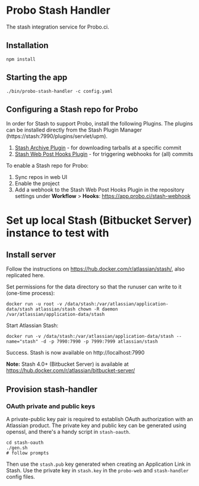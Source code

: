 # Probo Stash Handler

The stash integration service for Probo.ci.

## Installation

    npm install

## Starting the app

    ./bin/probo-stash-handler -c config.yaml


## Configuring a Stash repo for Probo

In order for Stash to support Probo, install the following Plugins. The plugins can be installed directly from the Stash Plugin Manager (https://stash:7990/plugins/servlet/upm).

1. [Stash Archive Plugin](https://marketplace.atlassian.com/plugins/com.atlassian.stash.plugin.stash-archive/versions#b131) - for downloading tarballs at a specific commit
1. [Stash Web Post Hooks Plugin](https://marketplace.atlassian.com/plugins/com.atlassian.stash.plugin.stash-web-post-receive-hooks-plugin/versions#b21) - for triggering webhooks for (all) commits

To enable a Stash repo for Probo:
1. Sync repos in web UI
1. Enable the project
1. Add a webhook to the Stash Web Post Hooks Plugin in the repository settings under **Workflow** > **Hooks**: https://app.probo.ci/stash-webhook


# Set up local Stash (Bitbucket Server) instance to test with

## Install server
Follow the instructions on https://hub.docker.com/r/atlassian/stash/, also replicated here.

Set permissions for the data directory so that the runuser can write to it (one-time process):

    docker run -u root -v /data/stash:/var/atlassian/application-data/stash atlassian/stash chown -R daemon  /var/atlassian/application-data/stash

Start Atlassian Stash:

    docker run -v /data/stash:/var/atlassian/application-data/stash --name="stash" -d -p 7990:7990 -p 7999:7999 atlassian/stash

Success. Stash is now available on http://localhost:7990

**Note:** Stash 4.0+ (Bitbucket Server) is available at https://hub.docker.com/r/atlassian/bitbucket-server/

## Provision stash-handler

### OAuth private and public keys

A private-public key pair is required to establish OAuth authorization with an Atlassian product. The private key and public key can be generated using openssl, and there's a handy script in `stash-oauth`.

    cd stash-oauth
    ./gen.sh
    # follow prompts

Then use the `stash.pub` key generated when creating an Application Link in Stash. Use the private key in `stash.key` in the `probo-web` and `stash-handler` config files.

